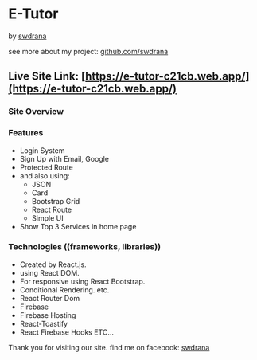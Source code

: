 # E-Tutor

by [swdrana](https://www.facebook.com/swdrana)

see more about my project: [github.com/swdrana](https://www.github.com/swdrana)

## Live Site Link: [https://e-tutor-c21cb.web.app/](https://e-tutor-c21cb.web.app/)

### Site Overview

### Features
- Login System
- Sign Up with Email, Google
- Protected Route
- and also using:
  - JSON
  - Card
  - Bootstrap Grid
  - React Route
  - Simple UI
- Show Top 3 Services in home page

### Technologies ((frameworks, libraries))
- Created by React.js.
- using React DOM.
- For responsive using React Bootstrap.
- Conditional Rendering. etc.
- React Router Dom
- Firebase
- Firebase Hosting
- React-Toastify
- React Firebase Hooks
ETC...

Thank you for visiting our site.
find me on facebook: [swdrana](https://www.facebook.com/swdrana)
